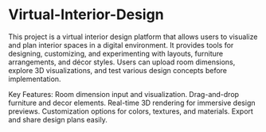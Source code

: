 # Virtual-Interior-Design
This project is a virtual interior design platform that allows users to visualize and plan interior spaces in a digital environment. It provides tools for designing, customizing, and experimenting with layouts, furniture arrangements, and décor styles. Users can upload room dimensions, explore 3D visualizations, and test various design concepts before implementation.

Key Features:
Room dimension input and visualization.
Drag-and-drop furniture and decor elements.
Real-time 3D rendering for immersive design previews.
Customization options for colors, textures, and materials.
Export and share design plans easily.
